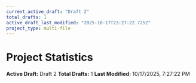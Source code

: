 ```yaml
---
current_active_draft: "Draft 2"
total_drafts: 1
active_draft_last_modified: "2025-10-17T23:27:22.725Z"
project_type: multi-file
---
```


# Project Statistics

**Active Draft:** Draft 2
**Total Drafts:** 1
**Last Modified:** 10/17/2025, 7:27:22 PM
